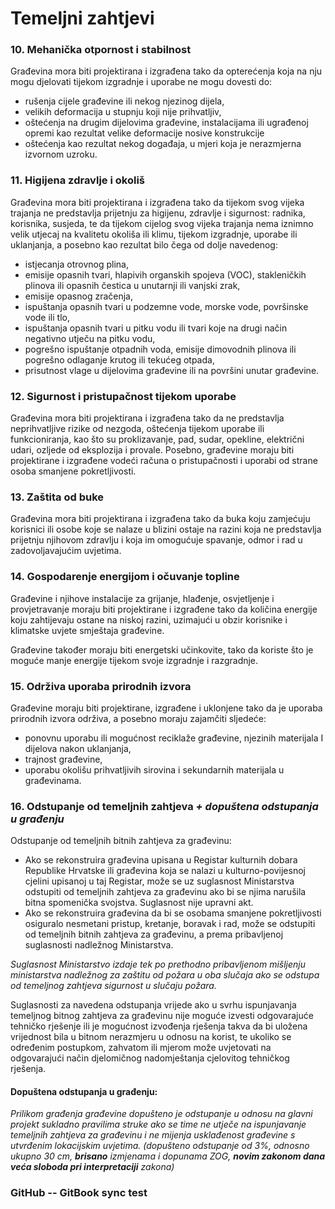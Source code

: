 # Temeljni zahtjevi

### 10. Mehanička otpornost i stabilnost

Građevina mora biti projektirana i izgrađena tako da opterećenja koja na nju mogu djelovati tijekom izgradnje i uporabe ne mogu dovesti do:

* rušenja cijele građevine ili nekog njezinog dijela,
* velikih deformacija u stupnju koji nije prihvatljiv,
* oštećenja na drugim dijelovima građevine, instalacijama ili ugrađenoj opremi kao rezultat velike deformacije nosive konstrukcije
* oštećenja kao rezultat nekog događaja, u mjeri koja je nerazmjerna izvornom uzroku.

### 11. Higijena zdravlje i okoliš

Građevina mora biti projektirana i izgrađena tako da tijekom svog vijeka trajanja ne predstavlja prijetnju za higijenu, zdravlje i sigurnost: radnika, korisnika, susjeda, te da tijekom cijelog svog vijeka trajanja nema iznimno velik utjecaj na kvalitetu okoliša ili klimu, tijekom izgradnje, uporabe ili uklanjanja, a posebno kao rezultat bilo čega od dolje navedenog:

* istjecanja otrovnog plina, 
* emisije opasnih tvari, hlapivih organskih spojeva \(VOC\), stakleničkih plinova ili opasnih čestica u unutarnji ili vanjski zrak, 
* emisije opasnog zračenja, 
* ispuštanja opasnih tvari u podzemne vode, morske vode, površinske vode ili tlo, 
* ispuštanja opasnih tvari u pitku vodu ili tvari koje na drugi način negativno utječu na pitku vodu, 
* pogrešno ispuštanje otpadnih voda, emisije dimovodnih plinova ili pogrešno odlaganje krutog ili tekućeg otpada, 
* prisutnost vlage u dijelovima građevine ili na površini unutar građevine.

### 12. Sigurnost i pristupačnost tijekom uporabe

Građevina mora biti projektirana i izgrađena tako da ne predstavlja neprihvatljive rizike od nezgoda, oštećenja tijekom uporabe ili funkcioniranja, kao što su proklizavanje, pad, sudar, opekline, električni udari, ozljede od eksplozija i provale. Posebno, građevine moraju biti projektirane i izgrađene vodeći računa o pristupačnosti i uporabi od strane osoba smanjene pokretljivosti.

### 13. Zaštita od buke

Građevina mora biti projektirana i izgrađena tako da buka koju zamjećuju korisnici ili osobe koje se nalaze u blizini ostaje na razini koja ne predstavlja prijetnju njihovom zdravlju i koja im omogućuje spavanje, odmor i rad u zadovoljavajućim uvjetima.

### 14. Gospodarenje energijom i očuvanje topline

Građevine i njihove instalacije za grijanje, hlađenje, osvjetljenje i provjetravanje moraju biti projektirane i izgrađene tako da količina energije koju zahtijevaju ostane na niskoj razini, uzimajući u obzir korisnike i klimatske uvjete smještaja građevine.

Građevine također moraju biti energetski učinkovite, tako da koriste što je moguće manje energije tijekom svoje izgradnje i razgradnje.

### 15. Održiva uporaba prirodnih izvora

Građevine moraju biti projektirane, izgrađene i uklonjene tako da je uporaba prirodnih izvora održiva, a posebno moraju zajamčiti sljedeće:

* ponovnu uporabu ili mogućnost reciklaže građevine, njezinih materijala I dijelova nakon uklanjanja,
* trajnost građevine,
* uporabu okolišu prihvatljivih sirovina i sekundarnih materijala u građevinama.

### 16. Odstupanje od temeljnih zahtjeva _+ dopuštena odstupanja u građenju_

Odstupanje od temeljnih bitnih zahtjeva za građevinu:

* Ako se rekonstruira građevina upisana u Registar kulturnih dobara Republike Hrvatske ili građevina koja se nalazi u kulturno-povijesnoj cjelini upisanoj u taj Registar, može se uz suglasnost Ministarstva odstupiti od temeljnih zahtjeva za građevinu ako bi se njima narušila bitna spomenička svojstva. Suglasnost nije upravni akt.
* Ako se rekonstruira građevina da bi se osobama smanjene pokretljivosti osiguralo nesmetani pristup, kretanje, boravak i rad, može se odstupiti od temeljnih bitnih zahtjeva za građevinu, a prema pribavljenoj suglasnosti nadležnog Ministarstva.

  
_Suglasnost Ministarstvo izdaje tek po prethodno pribavljenom mišljenju ministarstva nadležnog za zaštitu od požara u oba slučaja ako se odstupa od temeljnog zahtjeva sigurnost u slučaju požara._    


Suglasnosti za navedena odstupanja vrijede ako u svrhu ispunjavanja temeljnog bitnog zahtjeva za građevinu nije moguće izvesti odgovarajuće tehničko rješenje ili je mogućnost izvođenja rješenja takva da bi uložena vrijednost bila u bitnom nerazmjeru u odnosu na korist, te ukoliko se određenim postupkom, zahvatom ili mjerom može uvjetovati na odgovarajući način djelomičnog nadomještanja cjelovitog tehničkog rješenja.



#### Dopuštena odstupanja u građenju:

_Prilikom građenja građevine dopušteno je odstupanje u odnosu na glavni projekt sukladno pravilima struke ako se time ne utječe na ispunjavanje temeljnih zahtjeva za građevinu i ne mijenja usklađenost građevine s utvrđenim lokacijskim uvjetima. \(dopušteno odstupanje od 3%, odnosno ukupno 30 cm, **brisano** izmjenama i dopunama ZOG, **novim zakonom dana veća sloboda pri interpretaciji** zakona\)_    

### GitHub -- GitBook sync test
